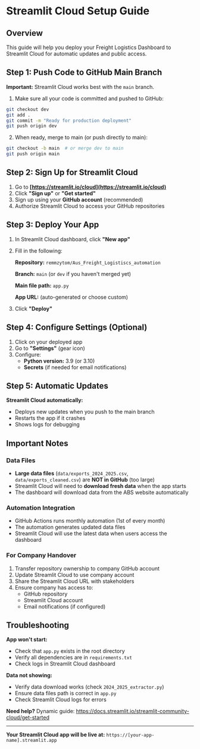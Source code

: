 # Streamlit Cloud Setup Guide

## Overview
This guide will help you deploy your Freight Logistics Dashboard to Streamlit Cloud for automatic updates and public access.

## Step 1: Push Code to GitHub Main Branch

**Important:** Streamlit Cloud works best with the `main` branch.

1. Make sure all your code is committed and pushed to GitHub:
```bash
git checkout dev
git add .
git commit -m "Ready for production deployment"
git push origin dev
```

2. When ready, merge to main (or push directly to main):
```bash
git checkout -b main  # or merge dev to main
git push origin main
```

## Step 2: Sign Up for Streamlit Cloud

1. Go to **[https://streamlit.io/cloud](https://streamlit.io/cloud)**
2. Click **"Sign up"** or **"Get started"**
3. Sign up using your **GitHub account** (recommended)
4. Authorize Streamlit Cloud to access your GitHub repositories

## Step 3: Deploy Your App

1. In Streamlit Cloud dashboard, click **"New app"**
2. Fill in the following:

   **Repository:** `remmzytom/Aus_Freight_Logistiscs_automation`
   
   **Branch:** `main` (or `dev` if you haven't merged yet)
   
   **Main file path:** `app.py`
   
   **App URL:** (auto-generated or choose custom)

3. Click **"Deploy"**

## Step 4: Configure Settings (Optional)

1. Click on your deployed app
2. Go to **"Settings"** (gear icon)
3. Configure:
   - **Python version:** 3.9 (or 3.10)
   - **Secrets** (if needed for email notifications)

## Step 5: Automatic Updates

**Streamlit Cloud automatically:**
- Deploys new updates when you push to the main branch
- Restarts the app if it crashes
- Shows logs for debugging

## Important Notes

### Data Files
- **Large data files** (`data/exports_2024_2025.csv`, `data/exports_cleaned.csv`) are **NOT in GitHub** (too large)
- Streamlit Cloud will need to **download fresh data** when the app starts
- The dashboard will download data from the ABS website automatically

### Automation Integration
- GitHub Actions runs monthly automation (1st of every month)
- The automation generates updated data files
- Streamlit Cloud will use the latest data when users access the dashboard

### For Company Handover
1. Transfer repository ownership to company GitHub account
2. Update Streamlit Cloud to use company account
3. Share the Streamlit Cloud URL with stakeholders
4. Ensure company has access to:
   - GitHub repository
   - Streamlit Cloud account
   - Email notifications (if configured)

## Troubleshooting

**App won't start:**
- Check that `app.py` exists in the root directory
- Verify all dependencies are in `requirements.txt`
- Check logs in Streamlit Cloud dashboard

**Data not showing:**
- Verify data download works (check `2024_2025_extractor.py`)
- Ensure data files path is correct in `app.py`
- Check Streamlit Cloud logs for errors

**Need help?**
 Dynamic guide: https://docs.streamlit.io/streamlit-community-cloud/get-started

---

**Your Streamlit Cloud app will be live at:** `https://[your-app-name].streamlit.app`

